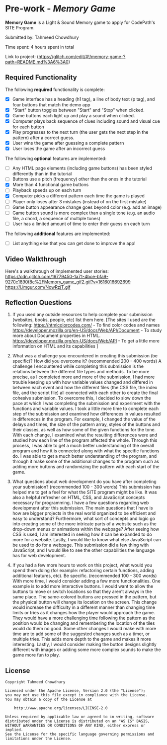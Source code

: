 # Pre-work - *Memory Game*

**Memory Game** is a Light & Sound Memory game to apply for CodePath's SITE Program. 

Submitted by: Tahmeed Chowdhury

Time spent: 4 hours spent in total

Link to project: (https://glitch.com/edit/#!/memory-game-?path=README.md%3A6%3A0)

## Required Functionality

The following **required** functionality is complete:

* [X] Game interface has a heading (h1 tag), a line of body text (p tag), and four buttons that match the demo app
* [X] "Start" button toggles between "Start" and "Stop" when clicked. 
* [X] Game buttons each light up and play a sound when clicked. 
* [X] Computer plays back sequence of clues including sound and visual cue for each button
* [X] Play progresses to the next turn (the user gets the next step in the pattern) after a correct guess. 
* [X] User wins the game after guessing a complete pattern
* [X] User loses the game after an incorrect guess

The following **optional** features are implemented:

* [ ] Any HTML page elements (including game buttons) has been styled differently than in the tutorial
* [ ] Buttons use a pitch (frequency) other than the ones in the tutorial
* [X] More than 4 functional game buttons
* [ ] Playback speeds up on each turn
* [X] Computer picks a different pattern each time the game is played
* [ ] Player only loses after 3 mistakes (instead of on the first mistake)
* [ ] Game button appearance change goes beyond color (e.g. add an image)
* [ ] Game button sound is more complex than a single tone (e.g. an audio file, a chord, a sequence of multiple tones)
* [ ] User has a limited amount of time to enter their guess on each turn

The following **additional** features are implemented:

- [ ] List anything else that you can get done to improve the app!

## Video Walkthrough

Here's a walkthrough of implemented user stories:
https://cdn.glitch.com/19779450-1a71-4bce-bfa9-9270c1890f8c%2FMemory_game_gif2.gif?v=1616016692699
https://i.imgur.com/NowRzjT.gif

## Reflection Questions
1. If you used any outside resources to help complete your submission (websites, books, people, etc) list them here. 
[The sites I used are the following:
https://htmlcolorcodes.com/ - To find color codes and names
https://developer.mozilla.org/en-US/docs/Web/API/Document - To study more about Document properties in HTML.
https://developer.mozilla.org/en-US/docs/Web/API - To get a little more information on HTML and its capabilities
]

2. What was a challenge you encountered in creating this submission (be specific)? How did you overcome it? (recommended 200 - 400 words) 
A challenge I encountered while completing this submission is the relations between the different file
types and methods. To be more precise, as I completed more and more of the submission, I had more trouble
keeping up with how variable values changed and differed in between each event and how the different files 
(the CSS file, the index file, and the script file) all connected with each other to create the final cohesive 
submission. To overcome this, I decided to slow down the pace at which I was completing the submission and
experiment with the functions and variable values. I took a little more time to complete each step of the 
submission and examined how differences in values resulted in differences in the program. For example, I 
changed the value of the delays and times, the size of the pattern array, styles of the buttons and their
classes, as well as how some of the given functions for the tone. With each change, I examined what the 
resulting differences were and studied how each line of the program affected the whole. Through this process,
I was able to get a much better understanding of the overall program and how it is connected along with what 
the specific functions do. I was able to get a much better understanding of the program, and through it make
some of the additional changes to the program such as adding more buttons and randomizing the pattern with each
start of the game.



3. What questions about web development do you have after completing your submission? (recommended 100 - 300 words) 
This submission has helped me to get a feel for what the SITE program might be like. It was also a
helpful refresher on HTML, CSS, and JavaScript concepts necessary for programming. I have a few questions
regarding web development after this submission. The main questions that I have is how are bigger projects
in the real world organized to be efficient and easy to understand?  Furthermore, what sort of concepts and 
logic go into creating some of the more intricate parts of a website such as the drop-down menus or
animations within the webpage? After seeing how CSS is used, I am interested in seeing how it can be
expanded to do more for a website. Lastly, I would like to know what else JavaScript can be used to do 
for a webpage. This submission did a few thing with JavaScript, and I would like to see the other
capabilities the language has for web development.



4. If you had a few more hours to work on this project, what would you spend them doing (for example: refactoring certain functions, adding additional features, etc). Be specific. (recommended 100 - 300 words) 
With more time, I would consider adding a few more functionalities. One example is to add more 
interactive buttons. I would want to allow the buttons to move or switch locations so that they aren’t
always in the same place. The same-colored buttons are pressed in the pattern, but the physical button 
will change its location on the screen. This change would increase the difficulty in a different manner
than changing time limits or tries as it changes how the player would approach the game. They would 
have a more challenging time following the pattern as the position would be changing and remembering
the location of the tiles would do them no good. Some other changes I would make with more time are 
to add some of the suggested changes such as a timer, or multiple tries. This adds more depth to the 
game and makes it more interesting. Lastly, I would consider making the button designs slightly different 
with images or adding some more complex sounds to make the game more fun to play.



## License

    Copyright Tahmeed Chowdhury

    Licensed under the Apache License, Version 2.0 (the "License");
    you may not use this file except in compliance with the License.
    You may obtain a copy of the License at

        http://www.apache.org/licenses/LICENSE-2.0

    Unless required by applicable law or agreed to in writing, software
    distributed under the License is distributed on an "AS IS" BASIS,
    WITHOUT WARRANTIES OR CONDITIONS OF ANY KIND, either express or implied.
    See the License for the specific language governing permissions and
    limitations under the License.
